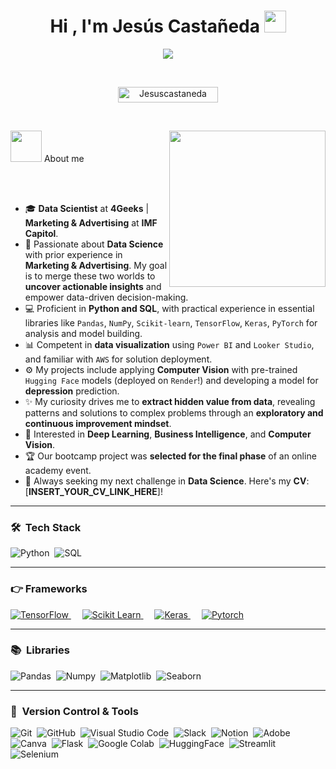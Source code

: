 <h1 align="center">Hi , I'm Jesús Castañeda <img src="https://media.giphy.com/media/hvRJCLFzcasrR4ia7z/giphy.gif" width="35"></h1>
<p align="center">
  <a href="https://github.com/DenverCoder1/readme-typing-svg"><img src="https://readme-typing-svg.herokuapp.com?font=Time+New+Roman&color=3a86ff&size=25&center=true&vCenter=true&width=600&height=100&lines=Data+Scientist;Marketing+Background;Always+learning+new+things;Seeking+new+opportunities"></a>
</p>

<br>

<p align="center">
	<img src="https://komarev.com/ghpvc/?username=Jesuscastanedam&label=Profile%20views&color=3a86ff&style=plastic?" alt="Jesuscastaneda" height=25px, width=160px/>
</p>
<br>

<p align="left">
<picture><img src = "https://github.com/7oSkaaa/7oSkaaa/blob/main/Images/about_me.gif?raw=true" width = 50px></picture> About me
<picture> <img align="right" src="https://github.com/7oSkaaa/7oSkaaa/blob/main/Images/Right_Side.gif?raw=true" width = 250px></picture>
</p>

<br><br>
- 🎓 **Data Scientist** at **4Geeks** | **Marketing & Advertising** at **IMF Capitol**.
- 🚀 Passionate about **Data Science** with prior experience in **Marketing & Advertising**. My goal is to merge these two worlds to **uncover actionable insights** and empower data-driven decision-making.
- 💻 Proficient in **Python and SQL**, with practical experience in essential libraries like `Pandas`, `NumPy`, `Scikit-learn`, `TensorFlow`, `Keras`, `PyTorch` for analysis and model building.
- 📊 Competent in **data visualization** using `Power BI` and `Looker Studio`, and familiar with `AWS` for solution deployment.
- ⚙️ My projects include applying **Computer Vision** with pre-trained `Hugging Face` models (deployed on `Render`!) and developing a model for **depression** prediction.
- ✨ My curiosity drives me to **extract hidden value from data**, revealing patterns and solutions to complex problems through an **exploratory and continuous improvement mindset**.
- 🧠 Interested in **Deep Learning**, **Business Intelligence**, and **Computer Vision**.
- 🏆 Our bootcamp project was **selected for the final phase** of an online academy event.
- 🔗 Always seeking my next challenge in **Data Science**. Here's my **CV**: [**INSERT_YOUR_CV_LINK_HERE**]!

---

### 🛠 &nbsp;Tech Stack

![Python](https://img.shields.io/badge/python-3670A0?style=for-the-badge&logo=python&logoColor=ffdd54)&nbsp;
![SQL](https://img.shields.io/badge/-SQL-000?style=for-the-badge&logo=MySQL&logoColor=4479A1)&nbsp;

---

### 👉 Frameworks

<a href="https://www.tensorflow.org/" target="_blank">
  <img alt="TensorFlow" src="https://img.shields.io/badge/TensorFlow-FF6F00?style=for-the-badge&logo=TensorFlow&logoColor=white">
</a> &emsp;
<a href="https://scikit-learn.org/" target="_blank">
  <img alt="Scikit Learn" src="https://img.shields.io/badge/scikit_learn-F7931E?style=for-the-badge&logo=scikit-learn&logoColor=white">
</a> &emsp;
<a href="https://keras.io/" target="_blank">
  <img alt="Keras" src="https://img.shields.io/badge/Keras-D00000?style=for-the-badge&logo=Keras&logoColor=white"/>
</a> &emsp;
<a href="https://pytorch.org/" target="_blank">
  <img alt="Pytorch" src="https://img.shields.io/badge/PyTorch-EE4C2C?style=for-the-badge&logo=PyTorch&logoColor=white"/>
</a>

---

### 📚 &nbsp;Libraries

![Pandas](https://img.shields.io/badge/-Pandas-333333?style=for-the-badge&logo=pandas)&nbsp;
![Numpy](https://img.shields.io/badge/-NumPy-013243?style=for-the-badge&logo=numpy&logoColor=white)&nbsp;
![Matplotlib](https://img.shields.io/badge/-Matplotlib-000000?style=for-the-badge&logo=python)&nbsp;
![Seaborn](https://img.shields.io/badge/-Seaborn-3776AB?style=for-the-badge&logo=python&logoColor=white)&nbsp;

---

### 🧰 &nbsp;Version Control & Tools

![Git](https://img.shields.io/badge/git-%23F05033.svg?style=for-the-badge&logo=git&logoColor=white)&nbsp;
![GitHub](https://img.shields.io/badge/github-%23121011.svg?style=for-the-badge&logo=github&logoColor=white)&nbsp;
![Visual Studio Code](https://img.shields.io/badge/Visual%20Studio%20Code-0078d7.svg?style=for-the-badge&logo=visual-studio-code&logoColor=white)&nbsp;
![Slack](https://img.shields.io/badge/Slack-4A154B?style=for-the-badge&logo=slack&logoColor=white)&nbsp;
![Notion](https://img.shields.io/badge/Notion-%23000000.svg?style=for-the-badge&logo=notion&logoColor=white)&nbsp;
![Adobe](https://img.shields.io/badge/adobe-%23FF0000.svg?style=for-the-badge&logo=adobe&logoColor=white)&nbsp;
![Canva](https://img.shields.io/badge/Canva-%2300C4CC.svg?style=for-the-badge&logo=Canva&logoColor=white)&nbsp;
![Flask](http://img.shields.io/badge/-Flask-white?style=for-the-badge&logo=flask&logoColor=black)&nbsp;
![Google Colab](http://img.shields.io/badge/-Colab-F9AB00?style=for-the-badge&logo=googlecolab&logoColor=525252)&nbsp;
![HuggingFace](https://img.shields.io/badge/-HuggingFace-3B4252?style=for-the-badge&logo=huggingface&logoColor=)&nbsp;
![Streamlit](https://img.shields.io/badge/-Streamlit-FF4B4B?style=for-the-badge&logo=streamlit&logoColor=white)&nbsp;
![Selenium](https://img.shields.io/badge/Selenium-43B02A?style=for-the-badge&logo=Selenium&logoColor=white)&nbsp;


